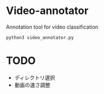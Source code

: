 # Video-annotator

Annotation tool for video classification  

```
python3 video_annotator.py
```

# TODO
- ディレクトリ選択
- 動画の速さ調整
